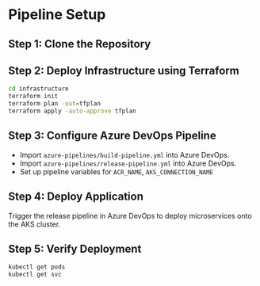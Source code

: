# Pipeline Setup

## Step 1: Clone the Repository

## Step 2: Deploy Infrastructure using Terraform
```sh
cd infrastructure
terraform init
terraform plan -out=tfplan
terraform apply -auto-approve tfplan
```

## Step 3: Configure Azure DevOps Pipeline
- Import `azure-pipelines/build-pipeline.yml` into Azure DevOps.
- Import `azure-pipelines/release-pipeline.yml` into Azure DevOps.
- Set up pipeline variables for `ACR_NAME`, `AKS_CONNECTION_NAME`

## Step 4: Deploy Application
Trigger the release pipeline in Azure DevOps to deploy microservices onto the AKS cluster.

## Step 5: Verify Deployment
```sh
kubectl get pods
kubectl get svc
```

